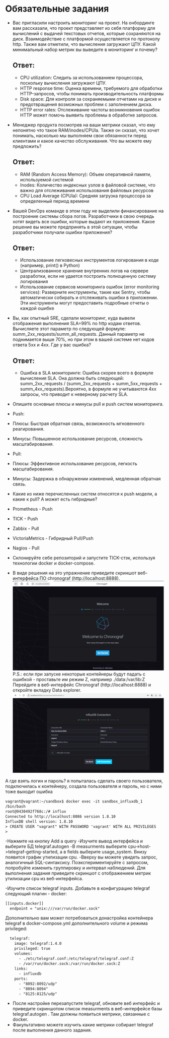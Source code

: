# Обязательные задания
- Вас пригласили настроить мониторинг на проект. На онбординге вам рассказали, что проект представляет из себя платформу для вычислений с выдачей текстовых отчетов, которые сохраняются на диск. Взаимодействие с платформой осуществляется по протоколу http. Также вам отметили, что вычисления загружают ЦПУ. Какой минимальный набор метрик вы выведите в мониторинг и почему?
  ## Ответ:
  - CPU utilization: Следить за использованием процессора, поскольку вычисления загружают ЦПУ.
  - HTTP response time: Оценка времени, требуемого для обработки HTTP-запросов, чтобы понимать производительность платформы
  - Disk space: Для контроля за сохраняемыми отчетами на диске и предотвращения возможных проблем с заполнением диска.
  - HTTP error rates: Отслеживание частоты возникновения ошибок HTTP может помочь выявить проблемы в обработке запросов.
- Менеджер продукта посмотрев на ваши метрики сказал, что ему непонятно что такое RAM/inodes/CPUla. Также он сказал, что хочет понимать, насколько мы выполняем свои обязанности перед клиентами и какое качество обслуживания. Что вы можете ему предложить?
  ## Ответ:
  - RAM (Random Access Memory): Объем оперативной памяти, используемой системой
  - Inodes: Количество индексных узлов в файловой системе, что важно для отслеживания использования файловых ресурсов
  - CPU Load Average (CPUla): Средняя загрузка процессора за определенный период времени
- Вашей DevOps команде в этом году не выделили финансирование на построение системы сбора логов. Разработчики в свою очередь хотят видеть все ошибки, которые выдают их приложения. Какое решение вы можете предпринять в этой ситуации, чтобы разработчики получали ошибки приложения?
  ## Ответ:
  - Использование легковесных инструментов логирования в коде (например, print() в Python)
  - Централизованное хранение внутренних логов на сервере разработки, если не удается построить полноценную систему логирования
  - Использование сервисов мониторинга ошибок (error monitoring services): Разверните инструменты, такие как Sentry, чтобы автоматически собирать и отслеживать ошибки в приложении. Эти инструменты могут предоставить подробные отчеты о каждой ошибке
- Вы, как опытный SRE, сделали мониторинг, куда вывели отображения выполнения SLA=99% по http кодам ответов. Вычисляете этот параметр по следующей формуле: summ_2xx_requests/summ_all_requests. Данный параметр не поднимается выше 70%, но при этом в вашей системе нет кодов ответа 5xx и 4xx. Где у вас ошибка?
  ## Ответ:
  - Ошибка в SLA мониторинге: Ошибка скорее всего в формуле вычисления SLA. Она должна быть следующей: summ_2xx_requests / (summ_2xx_requests + summ_5xx_requests + summ_4xx_requests).Вероятно, в формуле не учитываются 4xx запросы, что приводит к неверному расчету SLA.

- Опишите основные плюсы и минусы pull и push систем мониторинга.
- Push:
-	Плюсы: Быстрая обратная связь, возможность мгновенного реагирования.
-	Минусы: Повышенное использование ресурсов, сложность масштабирования.
-	Pull:
-	Плюсы: Эффективное использование ресурсов, легкость масштабирования.
-	Минусы: Задержка в обнаружении изменений, медленная обратная связь.

- Какие из ниже перечисленных систем относятся к push модели, а какие к pull? А может есть гибридные?
- Prometheus - 	Push
- TICK - 	Push
- Zabbix - Pull
- VictoriaMetrics - Гибридный 	Pull/Push
- Nagios - 	Pull
- Склонируйте себе репозиторий и запустите TICK-стэк, используя технологии docker и docker-compose.
- В виде решения на это упражнение приведите скриншот веб-интерфейса ПО chronograf (http://localhost:8888).
![1](https://github.com/EVolgina/dzmonitoring2/blob/main/hronograf.PNG) 
P.S.: если при запуске некоторые контейнеры будут падать с ошибкой - проставьте им режим Z, например ./data:/var/lib:Z
Перейдите в веб-интерфейс Chronograf (http://localhost:8888) и откройте вкладку Data explorer.
![2](https://github.com/EVolgina/dzmonitoring2/blob/main/%D0%BE%D1%88%D0%B8%D0%B1%D0%BA%D0%B0.PNG)

А где взять логин и пароль?
я попыталась сделать своего пользователя, подключилась к контейнеру, создала пользователя и пароль, но с ними тоже выходит ошибка
```
vagrant@vagrant:~/sandbox$ docker exec -it sandbox_influxdb_1 /bin/bash
root@9430492f768c:/# influx
Connected to http://localhost:8086 version 1.8.10
InfluxDB shell version: 1.8.10
> CREATE USER "vagrant" WITH PASSWORD 'vagrant' WITH ALL PRIVILEGES
>
```
-Нажмите на кнопку Add a query
-Изучите вывод интерфейса и выберите БД telegraf.autogen
-В measurments выберите cpu->host->telegraf-getting-started, а в fields выберите usage_system. Внизу появится график утилизации cpu.
-Вверху вы можете увидеть запрос, аналогичный SQL-синтаксису. Поэкспериментируйте с запросом, попробуйте изменить группировку и интервал наблюдений.
Для выполнения задания приведите скриншот с отображением метрик утилизации cpu из веб-интерфейса.

-Изучите список telegraf inputs. Добавьте в конфигурацию telegraf следующий плагин - docker:
```
[[inputs.docker]]
  endpoint = "unix:///var/run/docker.sock"
```
Дополнительно вам может потребоваться донастройка контейнера telegraf в docker-compose.yml дополнительного volume и режима privileged:
```
  telegraf:
    image: telegraf:1.4.0
    privileged: true
    volumes:
      - ./etc/telegraf.conf:/etc/telegraf/telegraf.conf:Z
      - /var/run/docker.sock:/var/run/docker.sock:Z
    links:
      - influxdb
    ports:
      - "8092:8092/udp"
      - "8094:8094"
      - "8125:8125/udp"
```
- После настройке перезапустите telegraf, обновите веб интерфейс и приведите скриншотом список measurments в веб-интерфейсе базы telegraf.autogen . Там должны появиться метрики, связанные с docker.
- Факультативно можете изучить какие метрики собирает telegraf после выполнения данного задания.
